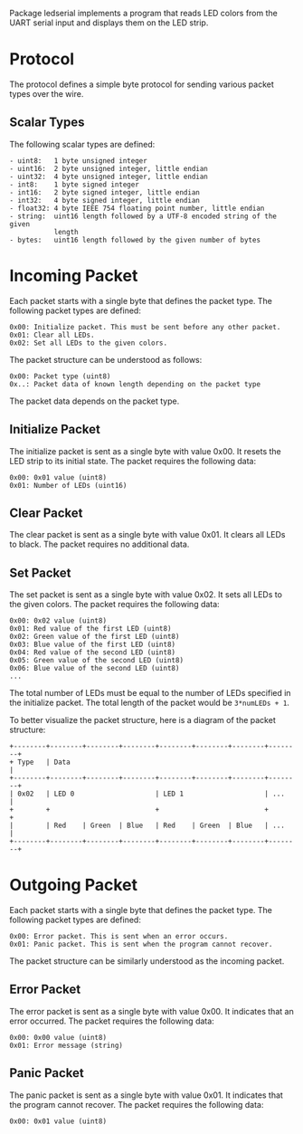 Package ledserial implements a program that reads LED colors from the UART
serial input and displays them on the LED strip.

# Protocol

The protocol defines a simple byte protocol for sending various packet types
over the wire.

## Scalar Types

The following scalar types are defined:

    - uint8:   1 byte unsigned integer
    - uint16:  2 byte unsigned integer, little endian
    - uint32:  4 byte unsigned integer, little endian
    - int8:    1 byte signed integer
    - int16:   2 byte signed integer, little endian
    - int32:   4 byte signed integer, little endian
    - float32: 4 byte IEEE 754 floating point number, little endian
    - string:  uint16 length followed by a UTF-8 encoded string of the given
               length
    - bytes:   uint16 length followed by the given number of bytes

# Incoming Packet

Each packet starts with a single byte that defines the packet type. The
following packet types are defined:

	0x00: Initialize packet. This must be sent before any other packet.
	0x01: Clear all LEDs.
	0x02: Set all LEDs to the given colors.

The packet structure can be understood as follows:

	0x00: Packet type (uint8)
	0x..: Packet data of known length depending on the packet type

The packet data depends on the packet type.

## Initialize Packet

The initialize packet is sent as a single byte with value 0x00. It resets the
LED strip to its initial state. The packet requires the following data:

	0x00: 0x01 value (uint8)
	0x01: Number of LEDs (uint16)

## Clear Packet

The clear packet is sent as a single byte with value 0x01. It clears all LEDs
to black. The packet requires no additional data.

## Set Packet

The set packet is sent as a single byte with value 0x02. It sets all LEDs to
the given colors. The packet requires the following data:

	0x00: 0x02 value (uint8)
	0x01: Red value of the first LED (uint8)
	0x02: Green value of the first LED (uint8)
	0x03: Blue value of the first LED (uint8)
	0x04: Red value of the second LED (uint8)
	0x05: Green value of the second LED (uint8)
	0x06: Blue value of the second LED (uint8)
	...

The total number of LEDs must be equal to the number of LEDs specified in the
initialize packet. The total length of the packet would be `3*numLEDs + 1`.

To better visualize the packet structure, here is a diagram of the packet
structure:

	+--------+--------+--------+--------+--------+--------+--------+--------+
	+ Type   | Data                                                         |
	+--------+--------+--------+--------+--------+--------+--------+--------+
	| 0x02   | LED 0                    | LED 1                    | ...	|
	+        +                          +                          +        +
	|        | Red    | Green  | Blue   | Red    | Green  | Blue   | ...	|
	+--------+--------+--------+--------+--------+--------+--------+--------+

# Outgoing Packet

Each packet starts with a single byte that defines the packet type. The
following packet types are defined:

	0x00: Error packet. This is sent when an error occurs.
	0x01: Panic packet. This is sent when the program cannot recover.

The packet structure can be similarly understood as the incoming packet.

## Error Packet

The error packet is sent as a single byte with value 0x00. It indicates that
an error occurred. The packet requires the following data:

	0x00: 0x00 value (uint8)
	0x01: Error message (string)

## Panic Packet

The panic packet is sent as a single byte with value 0x01. It indicates that
the program cannot recover. The packet requires the following data:

	0x00: 0x01 value (uint8)


